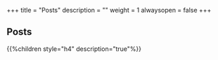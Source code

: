 +++
title = "Posts"
description = ""
weight = 1
alwaysopen = false
+++

## Posts

{{%children style="h4" description="true"%}}

